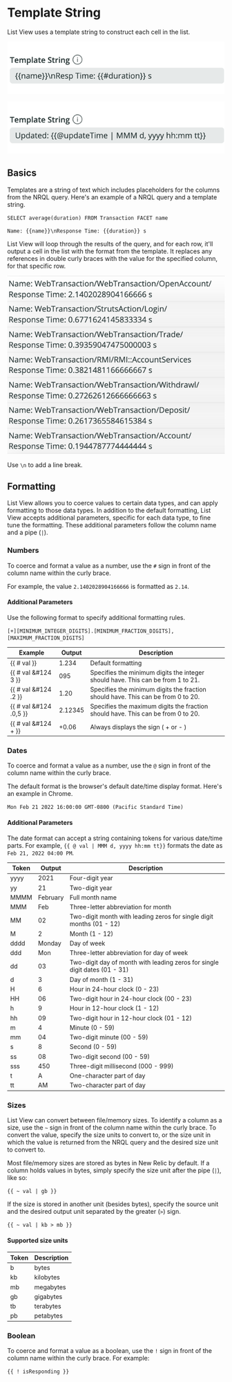 # Template String

List View uses a template string to construct each cell in the list. 

![template string screenshot 1](screenshots/template-1.png)

![template string screenshot 2](screenshots/template-2.png)


## Basics

Templates are a string of text which includes placeholders for the columns from the NRQL query. Here's an example of a NRQL query and a template string.

```
SELECT average(duration) FROM Transaction FACET name
```

```
Name: {{name}}\nResponse Time: {{duration}} s
```

List View will loop through the results of the query, and for each row, it'll output a cell in the list with the format from the template. It replaces any references in double curly braces with the value for the specified column, for that specific row.

![template example 1](screenshots/template-example-1.png)

Use `\n` to add a line break.


## Formatting

List View allows you to coerce values to certain data types, and can apply formatting to those data types. In addition to the default formatting, List View accepts additional parameters, specific for each data type, to fine tune the formatting. These additional parameters follow the column name and a pipe (`|`).

### Numbers

To coerce and format a value as a number, use the `#` sign in front of the column name within the curly brace.

For example, the value `2.1402028904166666` is formatted as `2.14`.

#### Additional Parameters

Use the following format to specify additional formatting rules.

```
[+][MINIMUM_INTEGER_DIGITS].[MINIMUM_FRACTION_DIGITS],[MAXIMUM_FRACTION_DIGITS]
```

| Example | Output | Description |
| --- | --- | --- |
| {{ # val }} | 1.234 | Default formatting  |
| {{ # val &#124 3 }} | 095 | Specifies the minimum digits the integer should have. This can be from 1 to 21.  |
| {{ # val &#124 .2 }} | 1.20 | Specifies the minimum digits the fraction should have. This can be from 0 to 20.  |
| {{ # val &#124 .0,5 }} | 2.12345 | Specifies the maximum digits the fraction should have. This can be from 0 to 20.  |
| {{ # val &#124 + }} | +0.06 | Always displays the sign ( + or - )  |

### Dates

To coerce and format a value as a number, use the `@` sign in front of the column name within the curly brace.

The default format is the browser's default date/time display format. Here's an example in Chrome.

```
Mon Feb 21 2022 16:00:00 GMT-0800 (Pacific Standard Time)
```

#### Additional Parameters

The date format can accept a string containing tokens for various date/time parts. For example, `{{ @ val | MMM d, yyyy hh:mm tt}}` formats the date as `Feb 21, 2022 04:00 PM`.

| Token | Output | Description |
| --- | --- | --- |
| yyyy | 2021 | Four-digit year |
| yy | 21 | Two-digit year |
| MMMM | February | Full month name |
| MMM | Feb | Three-letter abbreviation for month |
| MM | 02 | Two-digit month with leading zeros for single digit months (01 - 12) |
| M | 2 | Month (1 - 12) |
| dddd | Monday | Day of week |
| ddd | Mon | Three-letter abbreviation for day of week |
| dd | 03 | Two-digit day of month with leading zeros for single digit dates (01 - 31) |
| d | 3 | Day of month (1 - 31) |
| H | 6 | Hour in 24-hour clock (0 - 23) |
| HH | 06 | Two-digit hour in 24-hour clock (00 - 23) |
| h | 9 | Hour in 12-hour clock (1 - 12) |
| hh | 09 | Two-digit hour in 12-hour clock (01 - 12) |
| m | 4 | Minute (0 - 59) |
| mm | 04 | Two-digit minute (00 - 59) |
| s | 8 | Second (0 - 59) |
| ss | 08 | Two-digit second (00 - 59) |
| sss | 450 | Three-digit millisecond (000 - 999) |
| t | A | One-character part of day |
| tt | AM | Two-character part of day |

### Sizes

List View can convert between file/memory sizes. To identify a column as a size, use the `~` sign in front of the column name within the curly brace. To convert the value, specify the size units to convert to, or the size unit in which the value is returned from the NRQL query and the desired size unit to convert to.

Most file/memory sizes are stored as bytes in New Relic by default. If a column holds values in bytes, simply specify the size unit after the pipe (`|`), like so: 

```
{{ ~ val | gb }}
```

If the size is stored in another unit (besides bytes), specify the source unit and the desired output unit separated by the greater (`>`) sign. 

```
{{ ~ val | kb > mb }}
```

#### Supported size units

| Token | Description |
| --- | --- |
| b | bytes |
| kb | kilobytes |
| mb | megabytes |
| gb | gigabytes |
| tb | terabytes |
| pb | petabytes |

### Boolean

To coerce and format a value as a boolean, use the `!` sign in front of the column name within the curly brace. For example:

```
{{ ! isResponding }}
```
